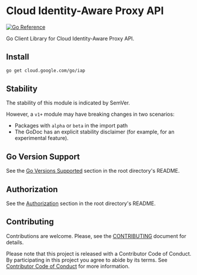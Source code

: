 # Cloud Identity-Aware Proxy API

[![Go Reference](https://pkg.go.dev/badge/cloud.google.com/go/iap.svg)](https://pkg.go.dev/cloud.google.com/go/iap)

Go Client Library for Cloud Identity-Aware Proxy API.

## Install

```bash
go get cloud.google.com/go/iap
```

## Stability

The stability of this module is indicated by SemVer.

However, a `v1+` module may have breaking changes in two scenarios:

* Packages with `alpha` or `beta` in the import path
* The GoDoc has an explicit stability disclaimer (for example, for an experimental feature).

## Go Version Support

See the [Go Versions Supported](https://github.com/googleapis/google-cloud-go#go-versions-supported)
section in the root directory's README.

## Authorization

See the [Authorization](https://github.com/googleapis/google-cloud-go#authorization)
section in the root directory's README.

## Contributing

Contributions are welcome. Please, see the [CONTRIBUTING](https://github.com/GoogleCloudPlatform/google-cloud-go/blob/master/CONTRIBUTING.md)
document for details.

Please note that this project is released with a Contributor Code of Conduct.
By participating in this project you agree to abide by its terms. See
[Contributor Code of Conduct](https://github.com/GoogleCloudPlatform/google-cloud-go/blob/master/CONTRIBUTING.md#contributor-code-of-conduct)
for more information.
